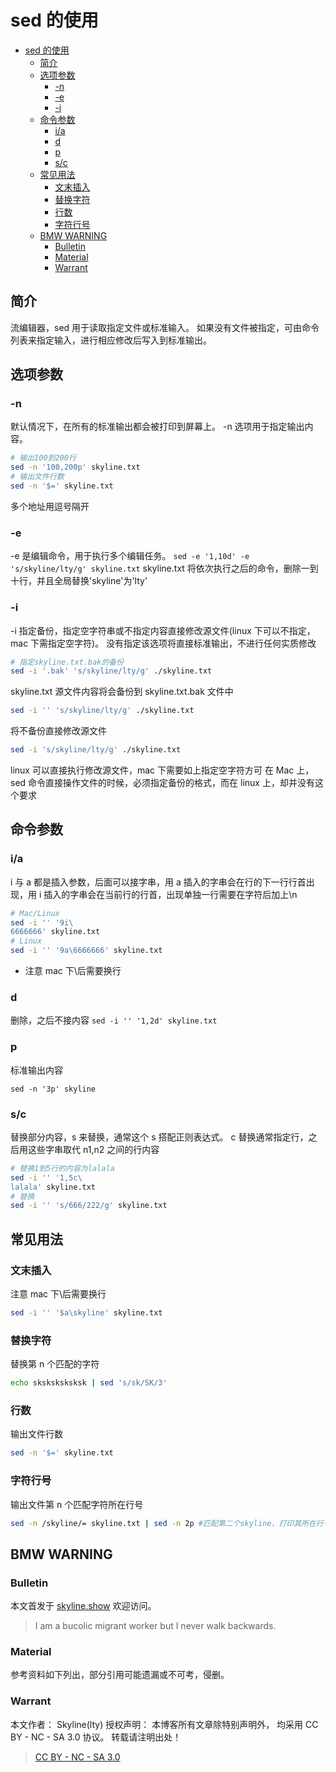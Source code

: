 # sed 的使用

<!-- @import "[TOC]" {cmd="toc" depthFrom=1 depthTo=6 orderedList=false} -->

<!-- code_chunk_output -->

- [sed 的使用](#sed-的使用)
  - [简介](#简介)
  - [选项参数](#选项参数)
    - [-n](#-n)
    - [-e](#-e)
    - [-i](#-i)
  - [命令参数](#命令参数)
    - [i/a](#ia)
    - [d](#d)
    - [p](#p)
    - [s/c](#sc)
  - [常见用法](#常见用法)
    - [文末插入](#文末插入)
    - [替换字符](#替换字符)
    - [行数](#行数)
    - [字符行号](#字符行号)
  - [BMW WARNING](#bmw-warning)
    - [Bulletin](#bulletin)
    - [Material](#material)
    - [Warrant](#warrant)

<!-- /code_chunk_output -->

## 简介

流编辑器，sed 用于读取指定文件或标准输入。
如果没有文件被指定，可由命令列表来指定输入，进行相应修改后写入到标准输出。

## 选项参数

### -n

默认情况下，在所有的标准输出都会被打印到屏幕上。 -n 选项用于指定输出内容。

```sh
# 输出100到200行
sed -n '100,200p' skyline.txt
# 输出文件行数
sed -n '$=' skyline.txt
```

多个地址用逗号隔开

### -e

-e 是编辑命令，用于执行多个编辑任务。
`sed -e '1,10d' -e 's/skyline/lty/g' skyline.txt`
skyline.txt 将依次执行之后的命令，删除一到十行，并且全局替换'skyline'为'lty'

### -i

-i 指定备份，指定空字符串或不指定内容直接修改源文件(linux 下可以不指定，mac 下需指定空字符)。
没有指定该选项将直接标准输出，不进行任何实质修改

```sh
# 指定skyline.txt.bak的备份
sed -i '.bak' 's/skyline/lty/g' ./skyline.txt
```

skyline.txt 源文件内容将会备份到 skyline.txt.bak 文件中

```sh
sed -i '' 's/skyline/lty/g' ./skyline.txt
```

将不备份直接修改源文件

```sh
sed -i 's/skyline/lty/g' ./skyline.txt
```

linux 可以直接执行修改源文件，mac 下需要如上指定空字符方可
在 Mac 上，sed 命令直接操作文件的时候，必须指定备份的格式，而在 linux 上，却并没有这个要求

## 命令参数

### i/a

i 与 a 都是插入参数，后面可以接字串，用 a 插入的字串会在行的下一行行首出现，用 i 插入的字串会在当前行的行首，出现单独一行需要在字符后加上\n

```sh
# Mac/Linux
sed -i '' '9i\
6666666' skyline.txt
# Linux
sed -i '' '9a\6666666' skyline.txt
```

- 注意 mac 下\后需要换行

### d

删除，之后不接内容
`sed -i '' '1,2d' skyline.txt`

### p

标准输出内容

`sed -n '3p' skyline`

### s/c

替换部分内容，s 来替换，通常这个 s 搭配正则表达式。 c 替换通常指定行，之后用这些字串取代 n1,n2 之间的行内容

```sh
# 替换1到5行的内容为lalala
sed -i '' '1,5c\
lalala' skyline.txt
# 替换
sed -i '' 's/666/222/g' skyline.txt
```

## 常见用法

### 文末插入

注意 mac 下\后需要换行

```sh
sed -i '' '$a\skyline' skyline.txt
```

### 替换字符

替换第 n 个匹配的字符

```sh
echo sksksksksksk | sed 's/sk/SK/3'
```

### 行数

输出文件行数

```sh
sed -n '$=' skyline.txt
```

### 字符行号

输出文件第 n 个匹配字符所在行号

```sh
sed -n /skyline/= skyline.txt | sed -n 2p #匹配第二个skyline，打印其所在行号
```

## BMW WARNING

### Bulletin

本文首发于 [skyline.show](skyline.show) 欢迎访问。

> I am a bucolic migrant worker but I never walk backwards.

### Material

参考资料如下列出，部分引用可能遗漏或不可考，侵删。

>

### Warrant

本文作者： Skyline(lty)
授权声明： 本博客所有文章除特别声明外， 均采用 CC BY - NC - SA 3.0 协议。 转载请注明出处！

> [CC BY - NC - SA 3.0](https://creativecommons.org/licenses/by-nc-sa/3.0/deed.zh)
